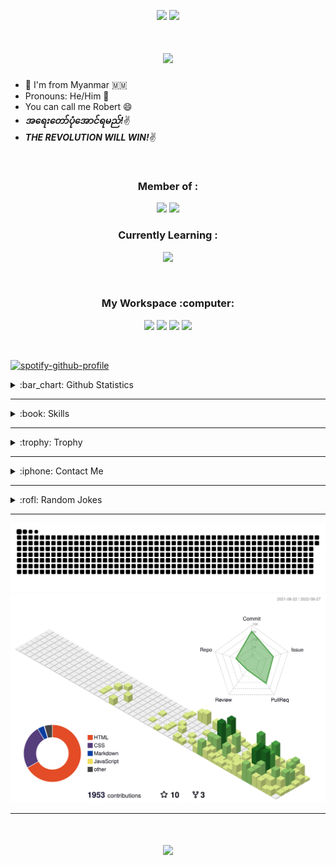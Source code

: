 <p align='center'><img src="https://hits.seeyoufarm.com/api/count/incr/badge.svg?url=https%3A%2F%2Fgithub.com%2FNyanKaungSet1212%2Fhit-counter"> <a href="https://wakatime.com/@NyanKaungSet?rank=me&page=80"><img src="https://wakatime.com/badge/user/bc330e1d-04b3-4516-bfb4-2b28f0dabda9.svg"></a>
</p>

<h1 align="center">
  <a href="https://git.io/typing-svg">
    <img src="https://readme-typing-svg.herokuapp.com?font=VT323&size=50&color=36BCF7FF&center=true&vCenter=true&width=900&height=100&lines=Hello+World!;I'm+Nyan+Kaung+Set;+A+person+who+love+to+eat,+sleep+and+code+:)">
  </a>
</h1>

- :round_pushpin: I'm from Myanmar :myanmar:
- Pronouns: He/Him :boy:
- You can call me Robert :smile:
- ***အရေးတော်ပုံအောင်ရမည်!***:v:
- ***THE REVOLUTION WILL WIN!***:v:

<br>

 <h3 align='center'>Member of :</h3>
 <p align='center'>
 <a href="https://cooldevs.netlify.app"><img src="https://img.shields.io/badge/cooldevs-000000?style=for-the-badge&logo=cooldevs&logoColor=white"></a>
 <a href="https://github.com/Programmer-sClass"><img src="https://img.shields.io/badge/ProgrammersClass-000000?style=for-the-badge&logo=Programmer-sClass&logoColor=white"></a>
<br>
 <h3 align='center'>Currently Learning :</h3>
<p align='center'> <img src="https://img.shields.io/badge/JavaScript-323330?style=for-the-badge&logo=javascript&logoColor=F7DF1E"></p>
<br>

<h3 align='center'>My Workspace :computer:</h3>
<p align='center'><img src="https://img.shields.io/badge/Windows_7-0078D6?style=for-the-badge&logo=windows&logoColor=white"> <img src="https://img.shields.io/badge/hp%20laptop-0096D6?style=for-the-badge&logo=hp&logoColor=white"> <img src="https://img.shields.io/badge/Intel%20Core_i5-0071C5?style=for-the-badge&logo=intel&logoColor=white"> <img src="https://img.shields.io/badge/Visual_Studio_Code-0078D4?style=for-the-badge&logo=visual%20studio%20code&logoColor=white"></p>

<br>

[![spotify-github-profile](https://spotify-github-profile.vercel.app/api/view?uid=31nigmsyo6po7zicxftghlmn7nba&cover_image=true&theme=default)](https://github.com/kittinan/spotify-github-profile)



<details>
  <summary>:bar_chart: Github Statistics</summary><br>
  <p align=center>
    <!--img src="https://github-profile-summary-cards.vercel.app/api/cards/profile-details?username=NyanKaungSet&theme=vue"><br-->
    <img src="https://github-readme-stats.vercel.app/api/top-langs/?username=NyanKaungSet&layout=compact&theme=highcontrast"><br>
    <b>*Note</b>: Top languages is just a metric of the languages and doesn't reflect experience or skill level.<br><br>
    <img src="https://github-readme-stats.vercel.app/api?username=NyanKaungSet&show_icons=true&count_private=true&theme=highcontrast">
    <!--img src="https://github-readme-streak-stats.herokuapp.com/?user=NyanKaungSet&theme=highcontrast"-->
  </p>
</details>
<hr>

<details>
  <summary>:book: Skills</summary><br>
  <p align='center'>
   <img src="https://img.shields.io/badge/html5-E34F26?style=for-the-badge&logo=html5&logoColor=white"> <img src="https://img.shields.io/badge/css3-1572B6?style=for-the-badge&logo=css3&logoColor=white"> <img src="https://img.shields.io/badge/JavaScript-323330?style=for-the-badge&logo=javascript&logoColor=F7DF1E"> <img src="https://img.shields.io/badge/markdown-000000?style=for-the-badge&logo=markdown&logoColor=white"> <img src="https://img.shields.io/badge/bootstrap-7952B3?style=for-the-badge&logo=bootstrap&logoColor=white">
  </p>
</details>
<hr>

<details>
  <summary>:trophy: Trophy</summary><br>
  <p align='center'>
   <img src="https://github-profile-trophy.vercel.app/?username=NyanKaungSet">
  </p>
</details>
<hr>

<details>
  <summary>:iphone: Contact Me</summary><br>
  <p align='center'>
    <a href="https://discord.com/users/908203066518564864/"><img src="https://img.shields.io/badge/discord-5865F2?style=for-the-badge&logo=discord&logoColor=white"></a> <a href="https://t.me/NyanKaungSet"> <img src="https://img.shields.io/badge/telegram-26A5E4?style=for-the-badge&logo=telegram&logoColor=white"></a>
  </p>
</details>
<hr>

<details>
  <summary>:rofl: Random Jokes</summary><br>
  <p align='center'>
  <!--img src="https://pbs.twimg.com/media/CV36bgQWwAAPmzL.png"-->
    <img src="https://readme-jokes.vercel.app/api">
  </p>
</details>
<hr>

<p align=center>
<img alt="github contribution snake animation" src="https://github.com/NyanKaungSet/NyanKaungSet/blob/output/github-contribution-grid-snake.svg">
<img src="./profile-3d-contrib/profile-green-animate.svg">
</p>
<hr>

<h1 align="center">
  <a href="https://git.io/typing-svg">
    <img src="https://readme-typing-svg.herokuapp.com?font=VT323&size=50&color=FFFFFF&background=363636&center=true&vCenter=true&width=800&height=80&lines=Thanks+For+Visiting!">
  </a>
</h1>

<!-- 15 in total, 1 private, 1 archive, 1 fork -->
